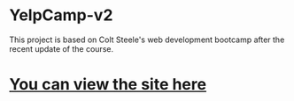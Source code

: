 # YelpCamp-v2
This project is based on Colt Steele's web development bootcamp after the recent update of the course.
# <a href="https://tranquil-beach-92340.herokuapp.com" target="_blank">You can view the site here</a>
